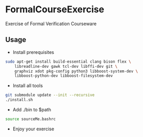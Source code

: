 # FormalCourseExercise
Exercise of Formal Verification Courseware

## Usage
- Install prerequisites

```bash
sudo apt-get install build-essential clang bison flex \
    libreadline-dev gawk tcl-dev libffi-dev git \
    graphviz xdot pkg-config python3 libboost-system-dev \
    libboost-python-dev libboost-filesystem-dev
```
- Install all tools

```bash
git submodule update --init --recursive
./install.sh
```
- Add ./bin to $path

```bash
source sourceMe.bashrc
```

- Enjoy your exercise
